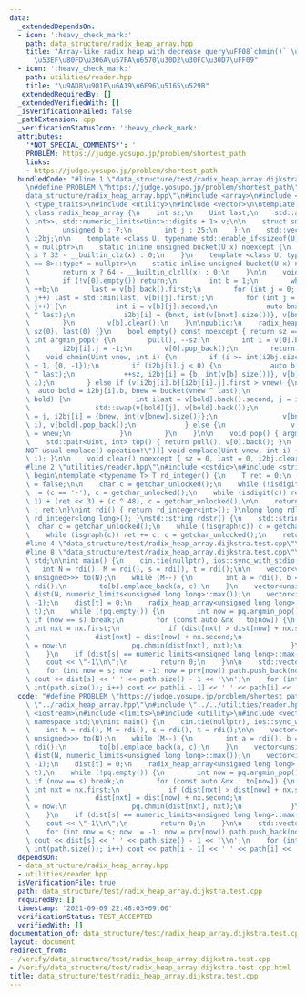 ```yaml
---
data:
  _extendedDependsOn:
  - icon: ':heavy_check_mark:'
    path: data_structure/radix_heap_array.hpp
    title: "Array-like radix heap with decrease query\uFF08`chmin()` \u64CD\u4F5C\u304C\
      \u53EF\u80FD\u306A\u57FA\u6570\u30D2\u30FC\u30D7\uFF09"
  - icon: ':heavy_check_mark:'
    path: utilities/reader.hpp
    title: "\u9AD8\u901F\u6A19\u6E96\u5165\u529B"
  _extendedRequiredBy: []
  _extendedVerifiedWith: []
  _isVerificationFailed: false
  _pathExtension: cpp
  _verificationStatusIcon: ':heavy_check_mark:'
  attributes:
    '*NOT_SPECIAL_COMMENTS*': ''
    PROBLEM: https://judge.yosupo.jp/problem/shortest_path
    links:
    - https://judge.yosupo.jp/problem/shortest_path
  bundledCode: "#line 1 \"data_structure/test/radix_heap_array.dijkstra.test.cpp\"\
    \n#define PROBLEM \"https://judge.yosupo.jp/problem/shortest_path\"\n#line 2 \"\
    data_structure/radix_heap_array.hpp\"\n#include <array>\n#include <limits>\n#include\
    \ <type_traits>\n#include <utility>\n#include <vector>\n\ntemplate <class Uint>\
    \ class radix_heap_array {\n    int sz;\n    Uint last;\n    std::array<std::vector<std::pair<Uint,\
    \ int>>, std::numeric_limits<Uint>::digits + 1> v;\n\n    struct smallpii {\n\
    \        unsigned b : 7;\n        int j : 25;\n    };\n    std::vector<smallpii>\
    \ i2bj;\n\n    template <class U, typename std::enable_if<sizeof(U) == 4>::type*\
    \ = nullptr>\n    static inline unsigned bucket(U x) noexcept {\n        return\
    \ x ? 32 - __builtin_clz(x) : 0;\n    }\n    template <class U, typename std::enable_if<sizeof(U)\
    \ == 8>::type* = nullptr>\n    static inline unsigned bucket(U x) noexcept {\n\
    \        return x ? 64 - __builtin_clzll(x) : 0;\n    }\n\n    void pull() {\n\
    \        if (!v[0].empty()) return;\n        int b = 1;\n        while (v[b].empty())\
    \ ++b;\n        last = v[b].back().first;\n        for (int j = 0; j < int(v[b].size());\
    \ j++) last = std::min(last, v[b][j].first);\n        for (int j = 0; j < int(v[b].size());\
    \ j++) {\n            int i = v[b][j].second;\n            auto bnxt = bucket(v[b][j].first\
    \ ^ last);\n            i2bj[i] = {bnxt, int(v[bnxt].size())}, v[bnxt].emplace_back(std::move(v[b][j]));\n\
    \        }\n        v[b].clear();\n    }\n\npublic:\n    radix_heap_array() :\
    \ sz(0), last(0) {}\n    bool empty() const noexcept { return sz == 0; }\n   \
    \ int argmin_pop() {\n        pull(), --sz;\n        int i = v[0].back().second;\n\
    \        i2bj[i].j = -1;\n        v[0].pop_back();\n        return i;\n    }\n\
    \    void chmin(Uint vnew, int i) {\n        if (i >= int(i2bj.size())) i2bj.resize(i\
    \ + 1, {0, -1});\n        if (i2bj[i].j < 0) {\n            auto b = bucket(vnew\
    \ ^ last);\n            ++sz, i2bj[i] = {b, int(v[b].size())}, v[b].emplace_back(vnew,\
    \ i);\n        } else if (v[i2bj[i].b][i2bj[i].j].first > vnew) {\n          \
    \  auto bold = i2bj[i].b, bnew = bucket(vnew ^ last);\n            if (bnew <\
    \ bold) {\n                int ilast = v[bold].back().second, j = i2bj[i].j;\n\
    \                std::swap(v[bold][j], v[bold].back());\n                i2bj[ilast].j\
    \ = j, i2bj[i] = {bnew, int(v[bnew].size())};\n                v[bnew].emplace_back(vnew,\
    \ i), v[bold].pop_back();\n            } else {\n                v[bold][i2bj[i].j].first\
    \ = vnew;\n            }\n        }\n    }\n\n    void pop() { argmin_pop(); }\n\
    \    std::pair<Uint, int> top() { return pull(), v[0].back(); }\n    [[deprecated(\"\
    NOT usual emplace() opeation!\")]] void emplace(Uint vnew, int i) { chmin(vnew,\
    \ i); }\n\n    void clear() noexcept { sz = 0, last = 0, i2bj.clear(); }\n};\n\
    #line 2 \"utilities/reader.hpp\"\n#include <cstdio>\n#include <string>\n\n// CUT\
    \ begin\ntemplate <typename T> T rd_integer() {\n    T ret = 0;\n    bool minus\
    \ = false;\n\n    char c = getchar_unlocked();\n    while (!isdigit(c)) minus\
    \ |= (c == '-'), c = getchar_unlocked();\n    while (isdigit(c)) ret = (ret <<\
    \ 1) + (ret << 3) + (c ^ 48), c = getchar_unlocked();\n\n    return minus ? -ret\
    \ : ret;\n}\nint rdi() { return rd_integer<int>(); }\nlong long rdll() { return\
    \ rd_integer<long long>(); }\nstd::string rdstr() {\n    std::string ret;\n  \
    \  char c = getchar_unlocked();\n    while (!isgraph(c)) c = getchar_unlocked();\n\
    \    while (isgraph(c)) ret += c, c = getchar_unlocked();\n    return ret;\n}\n\
    #line 4 \"data_structure/test/radix_heap_array.dijkstra.test.cpp\"\n#include <iostream>\n\
    #line 8 \"data_structure/test/radix_heap_array.dijkstra.test.cpp\"\nusing namespace\
    \ std;\n\nint main() {\n    cin.tie(nullptr), ios::sync_with_stdio(false);\n \
    \   int N = rdi(), M = rdi(), s = rdi(), t = rdi();\n\n    vector<vector<pair<int,\
    \ unsigned>>> to(N);\n    while (M--) {\n        int a = rdi(), b = rdi(), c =\
    \ rdi();\n        to[b].emplace_back(a, c);\n    }\n    vector<unsigned long long>\
    \ dist(N, numeric_limits<unsigned long long>::max());\n    vector<int> prv(N,\
    \ -1);\n    dist[t] = 0;\n    radix_heap_array<unsigned long long> pq;\n    pq.chmin(0,\
    \ t);\n    while (!pq.empty()) {\n        int now = pq.argmin_pop();\n       \
    \ if (now == s) break;\n        for (const auto &nx : to[now]) {\n           \
    \ int nxt = nx.first;\n            if (dist[nxt] > dist[now] + nx.second) {\n\
    \                dist[nxt] = dist[now] + nx.second;\n                prv[nxt]\
    \ = now;\n                pq.chmin(dist[nxt], nxt);\n            }\n        }\n\
    \    }\n    if (dist[s] == numeric_limits<unsigned long long>::max()) {\n    \
    \    cout << \"-1\\n\";\n        return 0;\n    }\n\n    std::vector<int> path;\n\
    \    for (int now = s; now != -1; now = prv[now]) path.push_back(now);\n\n   \
    \ cout << dist[s] << ' ' << path.size() - 1 << '\\n';\n    for (int i = 1; i <\
    \ int(path.size()); i++) cout << path[i - 1] << ' ' << path[i] << '\\n';\n}\n"
  code: "#define PROBLEM \"https://judge.yosupo.jp/problem/shortest_path\"\n#include\
    \ \"../radix_heap_array.hpp\"\n#include \"../../utilities/reader.hpp\"\n#include\
    \ <iostream>\n#include <limits>\n#include <utility>\n#include <vector>\nusing\
    \ namespace std;\n\nint main() {\n    cin.tie(nullptr), ios::sync_with_stdio(false);\n\
    \    int N = rdi(), M = rdi(), s = rdi(), t = rdi();\n\n    vector<vector<pair<int,\
    \ unsigned>>> to(N);\n    while (M--) {\n        int a = rdi(), b = rdi(), c =\
    \ rdi();\n        to[b].emplace_back(a, c);\n    }\n    vector<unsigned long long>\
    \ dist(N, numeric_limits<unsigned long long>::max());\n    vector<int> prv(N,\
    \ -1);\n    dist[t] = 0;\n    radix_heap_array<unsigned long long> pq;\n    pq.chmin(0,\
    \ t);\n    while (!pq.empty()) {\n        int now = pq.argmin_pop();\n       \
    \ if (now == s) break;\n        for (const auto &nx : to[now]) {\n           \
    \ int nxt = nx.first;\n            if (dist[nxt] > dist[now] + nx.second) {\n\
    \                dist[nxt] = dist[now] + nx.second;\n                prv[nxt]\
    \ = now;\n                pq.chmin(dist[nxt], nxt);\n            }\n        }\n\
    \    }\n    if (dist[s] == numeric_limits<unsigned long long>::max()) {\n    \
    \    cout << \"-1\\n\";\n        return 0;\n    }\n\n    std::vector<int> path;\n\
    \    for (int now = s; now != -1; now = prv[now]) path.push_back(now);\n\n   \
    \ cout << dist[s] << ' ' << path.size() - 1 << '\\n';\n    for (int i = 1; i <\
    \ int(path.size()); i++) cout << path[i - 1] << ' ' << path[i] << '\\n';\n}\n"
  dependsOn:
  - data_structure/radix_heap_array.hpp
  - utilities/reader.hpp
  isVerificationFile: true
  path: data_structure/test/radix_heap_array.dijkstra.test.cpp
  requiredBy: []
  timestamp: '2021-09-09 22:48:03+09:00'
  verificationStatus: TEST_ACCEPTED
  verifiedWith: []
documentation_of: data_structure/test/radix_heap_array.dijkstra.test.cpp
layout: document
redirect_from:
- /verify/data_structure/test/radix_heap_array.dijkstra.test.cpp
- /verify/data_structure/test/radix_heap_array.dijkstra.test.cpp.html
title: data_structure/test/radix_heap_array.dijkstra.test.cpp
---
```

